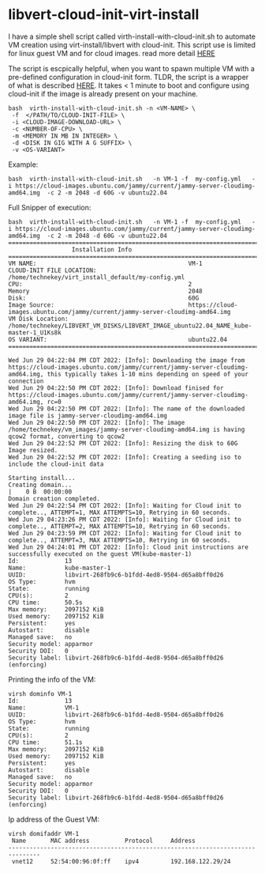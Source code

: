 # libvert-cloud-init-virt-install
I have a simple shell script called virth-install-with-cloud-init.sh to automate VM creation using virt-install/libvert with cloud-init.  This script use is limited for linux guest VM and for cloud images.  read more detail [HERE](https://technekey.com/create-virtual-machines-using-virt-installlibvert-with-cloud-init/)

The script is escpically helpful, when you want to spawn multiple VM with a pre-defined configuration in cloud-init form. TLDR, the script is a wrapper of what is described [HERE](https://technekey.com/create-virtual-machines-using-virt-installlibvert-with-cloud-init/).
 It takes < 1 minute to boot and configure using cloud-init if the image is already present on your machine. 
```
bash  virth-install-with-cloud-init.sh -n <VM-NAME> \
 -f  </PATH/TO/CLOUD-INIT-FILE> \
 -i <CLOUD-IMAGE-DOWNLOAD-URL> \
 -c <NUMBER-OF-CPU> \
 -m <MEMORY IN MB IN INTEGER> \
 -d <DISK IN GIG WITH A G SUFFIX> \
 -v <OS-VARIANT>
```

Example:

```
bash  virth-install-with-cloud-init.sh   -n VM-1 -f  my-config.yml   -i https://cloud-images.ubuntu.com/jammy/current/jammy-server-cloudimg-amd64.img  -c 2 -m 2048 -d 60G -v ubuntu22.04
```

Full Snipper of execution:

```
bash  virth-install-with-cloud-init.sh   -n VM-1 -f  my-config.yml   -i https://cloud-images.ubuntu.com/jammy/current/jammy-server-cloudimg-amd64.img  -c 2 -m 2048 -d 60G -v ubuntu22.04
=====================================================================================
                  Installation Info                                                
=====================================================================================
VM NAME:                                           VM-1
CLOUD-INIT FILE LOCATION:                          /home/technekey/virt_install_default/my-config.yml
CPU:                                               2
Memory                                             2048
Disk:                                              60G
Image Source:                                      https://cloud-images.ubuntu.com/jammy/current/jammy-server-cloudimg-amd64.img
VM Disk Location:                                  /home/technekey/LIBVERT_VM_DISKS/LIBVERT_IMAGE_ubuntu22.04_NAME_kube-master-1_U1Ks8k
OS VARIANT:                                        ubuntu22.04
=====================================================================================

Wed Jun 29 04:22:04 PM CDT 2022: [Info]: Downloading the image from https://cloud-images.ubuntu.com/jammy/current/jammy-server-cloudimg-amd64.img, this typically takes 1-10 mins depending on speed of your connection
Wed Jun 29 04:22:50 PM CDT 2022: [Info]: Download finised for https://cloud-images.ubuntu.com/jammy/current/jammy-server-cloudimg-amd64.img, rc=0
Wed Jun 29 04:22:50 PM CDT 2022: [Info]: The name of the downloaded image file is jammy-server-cloudimg-amd64.img
Wed Jun 29 04:22:50 PM CDT 2022: [Info]: The image /home/technekey/vm_images/jammy-server-cloudimg-amd64.img is having qcow2 format, converting to qcow2
Wed Jun 29 04:22:52 PM CDT 2022: [Info]: Resizing the disk to 60G
Image resized.
Wed Jun 29 04:22:52 PM CDT 2022: [Info]: Creating a seeding iso to include the cloud-init data

Starting install...
Creating domain...                                                                                                                                                                                            |    0 B  00:00:00     
Domain creation completed.
Wed Jun 29 04:22:54 PM CDT 2022: [Info]: Waiting for Cloud init to complete.., ATTEMPT=1, MAX ATTEMPTS=10, Retrying in 60 seconds.
Wed Jun 29 04:23:26 PM CDT 2022: [Info]: Waiting for Cloud init to complete.., ATTEMPT=2, MAX ATTEMPTS=10, Retrying in 60 seconds.
Wed Jun 29 04:23:59 PM CDT 2022: [Info]: Waiting for Cloud init to complete.., ATTEMPT=3, MAX ATTEMPTS=10, Retrying in 60 seconds.
Wed Jun 29 04:24:01 PM CDT 2022: [Info]: Cloud init instructions are successfully executed on the guest VM(kube-master-1)
Id:             13
Name:           kube-master-1
UUID:           libvirt-268fb9c6-b1fdd-4ed8-9504-d65a8bff0d26
OS Type:        hvm
State:          running
CPU(s):         2
CPU time:       50.5s
Max memory:     2097152 KiB
Used memory:    2097152 KiB
Persistent:     yes
Autostart:      disable
Managed save:   no
Security model: apparmor
Security DOI:   0
Security label: libvirt-268fb9c6-b1fdd-4ed8-9504-d65a8bff0d26 (enforcing)

```

Printing the info of the VM:

```
virsh dominfo VM-1
Id:             13
Name:           VM-1
UUID:           libvirt-268fb9c6-b1fdd-4ed8-9504-d65a8bff0d26
OS Type:        hvm
State:          running
CPU(s):         2
CPU time:       51.1s
Max memory:     2097152 KiB
Used memory:    2097152 KiB
Persistent:     yes
Autostart:      disable
Managed save:   no
Security model: apparmor
Security DOI:   0
Security label: libvirt-268fb9c6-b1fdd-4ed8-9504-d65a8bff0d26 (enforcing)
```

Ip address of the Guest VM:

```
virsh domifaddr VM-1
 Name       MAC address          Protocol     Address
-------------------------------------------------------------------------------
 vnet12     52:54:00:96:0f:ff    ipv4         192.168.122.29/24
```
